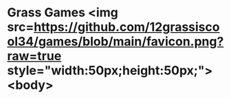 # Grass Games <body> <img src=https://github.com/12grassiscool34/games/blob/main/favicon.png?raw=true style="width:50px;height:50px;"> <body\>
